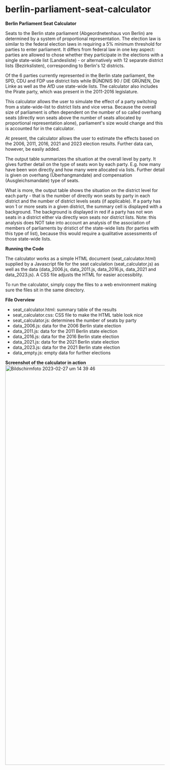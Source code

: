 # berlin-parliament-seat-calculator
<strong>Berlin Parliament Seat Calculator</strong>

Seats to the Berlin state parliament (Abgeordnetenhaus von Berlin) are determined by a system of proportional representation. The election law is similar to the federal election laws in requiring a 5% minimum threshold for parties to enter parliament. It differs from federal law in one key aspect: parties are allowed to chose whether they participate in the elections with a single state-wide list (Landesliste) - or alternatively with 12 separate district lists (Bezirkslisten), corresponding to Berlin's 12 districts.

Of the 6 parties currently represented in the Berlin state parliament, the SPD, CDU and FDP use district lists while BÜNDNIS 90 / DIE GRÜNEN, Die Linke as well as the AfD use state-wide lists. The calculator also includes the Pirate party, which was present in the 2011-2016 legislature.

This calculator allows the user to simulate the effect of a party switching from a state-wide-list to district lists and vice versa. Because the overall size of parliament is often dependent on the number of so called overhang seats (directly won seats above the number of seats allocated by proportional representation alone), parliament's size would change and this is accounted for in the calculator.

At present, the calculator allows the user to estimate the effects based on the 2006, 2011, 2016, 2021 and 2023 election results. Further data can, however, be easily added. 

The output table summarizes the situation at the overall level by party. It gives further detail on the type of seats won by each party. E.g. how many have been won directly and how many were allocated via lists. Further detail is given on overhang (Überhangmandate) and compensation (Ausgleichsmandate) type of seats. 

What is more, the output table shows the situation on the district level for each party - that is the number of directly won seats by party in each district and the number of district levels seats (if applicable). If a party has won 1 or more seats in a given district, the summary cell is displayed with a background. The background is displayed in red if a party has not won seats in a district either via directly won seats nor district lists. Note: this analysis does NOT take into account an analysis of the association of members of parliaments by dristict of the state-wide lists (for parties with this type of list), because this would require a qualitative assessments of those state-wide lists.

<strong>Running the Code</strong>

The calculator works as a simple HTML document (seat_calculator.html) supplied by a Javascript file for the seat calculation (seat_calculator.js) as well as the data (data_2006.js, data_2011.js, data_2016.js, data_2021 and data_2023.js). A CSS file adjusts the HTML for easier accessiblity. 

To run the calculator, simply copy the files to a web environment making sure the files sit in the same directory.

<strong>File Overview</strong>
<ul>
<li>seat_calculator.html: summary table of the results</li>
<li>seat_calculator.css: CSS file to make the HTML table look nice</li>
<li>seat_calculator.js: determines the number of seats by party</li>
<li>data_2006.js: data for the 2006 Berlin state election</li>
<li>data_2011.js: data for the 2011 Berlin state election</li>
<li>data_2016.js: data for the 2016 Berlin state election</li>
<li>data_2021.js: data for the 2021 Berlin state election</li>
<li>data_2023.js: data for the 2021 Berlin state election</li>
<li>data_empty.js: empty data for further elections</li>
</ul>
<strong>Screenshot of the calculator in action</strong>

<img width="1260" alt="Bildschirmfoto 2023-02-27 um 14 39 46" src="https://user-images.githubusercontent.com/3532451/221578891-2ce848fc-015a-4992-8267-38fb2d9ac804.png">
